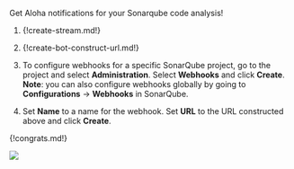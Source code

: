 Get Aloha notifications for your Sonarqube code analysis!

1. {!create-stream.md!}

1. {!create-bot-construct-url.md!}

1. To configure webhooks for a specific SonarQube project, go to the project and select **Administration**. Select
 **Webhooks** and click **Create**. **Note**: you can also configure webhooks globally by going to **Configurations** ->
 **Webhooks** in SonarQube.

1. Set **Name** to a name for the webhook. Set **URL** to the URL constructed above and click **Create**.

{!congrats.md!}

![](/static/images/integrations/sonarqube/001.png)
